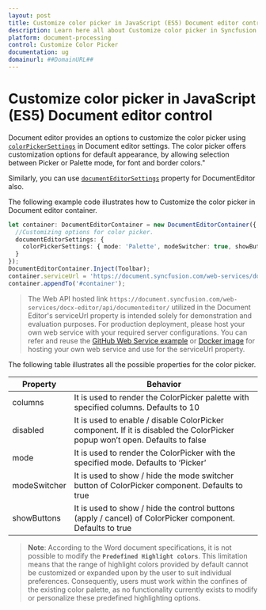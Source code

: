 ```yaml
---
layout: post
title: Customize color picker in JavaScript (ES5) Document editor control | Syncfusion
description: Learn here all about Customize color picker in Syncfusion JavaScript (ES5) Document editor control of Syncfusion Essential JS 2 and more.
platform: document-processing
control: Customize Color Picker 
documentation: ug
domainurl: ##DomainURL##
---
```


# Customize color picker in JavaScript (ES5) Document editor control

Document editor provides an options to customize the color picker using [`colorPickerSettings`](https://ej2.syncfusion.com/javascript/documentation/api/document-editor/documentEditorSettingsModel#colorpickersettings) in Document editor settings. The color picker offers customization options for default appearance, by allowing selection between Picker or Palette mode, for font and border colors."

Similarly, you can use [`documentEditorSettings`](https://ej2.syncfusion.com/javascript/documentation/api/document-editor#documenteditorsettings) property for DocumentEditor also.

The following example code illustrates how to Customize the color picker in Document editor container.

```ts
let container: DocumentEditorContainer = new DocumentEditorContainer({ enableToolbar: true,height: '590px',
  //Customizing options for color picker.
  documentEditorSettings: {
    colorPickerSettings: { mode: 'Palette', modeSwitcher: true, showButtons: true },
  }
});
DocumentEditorContainer.Inject(Toolbar);
container.serviceUrl = 'https://document.syncfusion.com/web-services/docx-editor/api/documenteditor/';
container.appendTo('#container');
```

> The Web API hosted link `https://document.syncfusion.com/web-services/docx-editor/api/documenteditor/` utilized in the Document Editor's serviceUrl property is intended solely for demonstration and evaluation purposes. For production deployment, please host your own web service with your required server configurations. You can refer and reuse the [GitHub Web Service example](https://github.com/SyncfusionExamples/EJ2-DocumentEditor-WebServices) or [Docker image](https://hub.docker.com/r/syncfusion/word-processor-server) for hosting your own web service and use for the serviceUrl property.

The following table illustrates all the possible properties for the color picker.

| Property | Behavior |
|---|---|
| columns | It is used to render the ColorPicker palette with specified columns. Defaults to 10 |
| disabled | It is used to enable / disable ColorPicker component. If it is disabled the ColorPicker popup won’t open. Defaults to false |
| mode | It is used to render the ColorPicker with the specified mode. Defaults to ‘Picker’ |
| modeSwitcher | It is used to show / hide the mode switcher button of ColorPicker component. Defaults to true |
| showButtons | It is used to show / hide the control buttons (apply / cancel) of ColorPicker component. Defaults to true |


>**Note**: According to the Word document specifications, it is not possible to modify the **`Predefined Highlight colors`**. This limitation means that the range of highlight colors provided by default cannot be customized or expanded upon by the user to suit individual preferences. Consequently, users must work within the confines of the existing color palette, as no functionality currently exists to modify or personalize these predefined highlighting options.